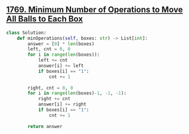 ## [1769. Minimum Number of Operations to Move All Balls to Each Box](https://leetcode.com/problems/minimum-number-of-operations-to-move-all-balls-to-each-box/)

```python
class Solution:
    def minOperations(self, boxes: str) -> List[int]:
        answer = [0] * len(boxes)
        left, cnt = 0, 0
        for i in range(len(boxes)):
            left += cnt
            answer[i] += left
            if boxes[i] == "1":
                cnt += 1
        
        right, cnt = 0, 0
        for i in range(len(boxes)-1, -1, -1):
            right += cnt
            answer[i] += right
            if boxes[i] == "1":
                cnt += 1 
        
        return answer
```

